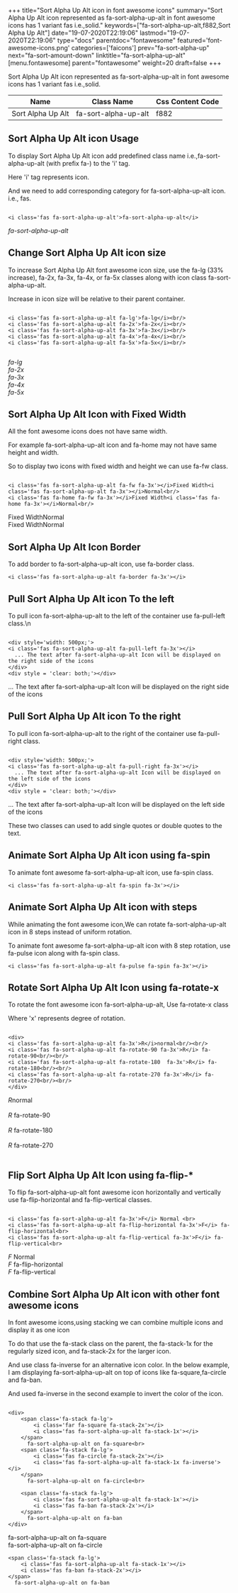 +++
title="Sort Alpha Up Alt icon in font awesome icons"
summary="Sort Alpha Up Alt icon represented as fa-sort-alpha-up-alt in font awesome icons has 1 variant fas i.e.,solid."
keywords=["fa-sort-alpha-up-alt,f882,Sort Alpha Up Alt"]
date="19-07-2020T22:19:06"
lastmod="19-07-2020T22:19:06"
type="docs"
parentdoc="fontawesome"
featured='font-awesome-icons.png'
categories=['faicons']
prev="fa-sort-alpha-up"
next="fa-sort-amount-down"
linktitle="fa-sort-alpha-up-alt"
[menu.fontawesome]
parent="fontawesome"
weight=20
draft=false
+++


Sort Alpha Up Alt icon represented as fa-sort-alpha-up-alt in font awesome icons has 1 variant fas i.e.,solid.

<div class='table-responsive'><table class='table'><thead><tr><th>Name</th><th>Class Name</th><th>Css Content Code</th></tr></thead><tbody><tr><td>Sort Alpha Up Alt</td><td>fa-sort-alpha-up-alt</td><td>f882</td></tr></tbody></table></div>



## Sort Alpha Up Alt icon Usage

To display Sort Alpha Up Alt icon add predefined class name i.e.,fa-sort-alpha-up-alt (with prefix fa-) to the 'i' tag.

Here 'i' tag represents icon.

And we need to add corresponding category for fa-sort-alpha-up-alt icon. i.e., fas.


```

<i class='fas fa-sort-alpha-up-alt'>fa-sort-alpha-up-alt</i>
```

<i class='fas fa-sort-alpha-up-alt'>fa-sort-alpha-up-alt</i>




## Change Sort Alpha Up Alt icon size
To increase Sort Alpha Up Alt font awesome icon size, use the fa-lg (33% increase), fa-2x, fa-3x, fa-4x, or fa-5x classes along with icon class fa-sort-alpha-up-alt.

Increase in icon size will be relative to their parent container. 

```

<i class='fas fa-sort-alpha-up-alt fa-lg'>fa-lg</i><br/>
<i class='fas fa-sort-alpha-up-alt fa-2x'>fa-2x</i><br/>
<i class='fas fa-sort-alpha-up-alt fa-3x'>fa-3x</i><br/>
<i class='fas fa-sort-alpha-up-alt fa-4x'>fa-4x</i><br/>
<i class='fas fa-sort-alpha-up-alt fa-5x'>fa-5x</i><br/>
            
```

<i class='fas fa-sort-alpha-up-alt fa-lg'>fa-lg</i><br/>
<i class='fas fa-sort-alpha-up-alt fa-2x'>fa-2x</i><br/>
<i class='fas fa-sort-alpha-up-alt fa-3x'>fa-3x</i><br/>
<i class='fas fa-sort-alpha-up-alt fa-4x'>fa-4x</i><br/>
<i class='fas fa-sort-alpha-up-alt fa-5x'>fa-5x</i><br/>
            



## Sort Alpha Up Alt Icon with Fixed Width 

All the font awesome icons does not have same width.

For example fa-sort-alpha-up-alt icon and fa-home may not have same height and width.

So to display two icons with fixed width and height we can use fa-fw class.


```

<i class='fas fa-sort-alpha-up-alt fa-fw fa-3x'></i>Fixed Width<i class='fas fa-sort-alpha-up-alt fa-3x'></i>Normal<br/>
<i class='fas fa-home fa-fw fa-3x'></i>Fixed Width<i class='fas fa-home fa-3x'></i>Normal<br/>
```

<i class='fas fa-sort-alpha-up-alt fa-fw fa-3x'></i>Fixed Width<i class='fas fa-sort-alpha-up-alt fa-3x'></i>Normal<br/>
<i class='fas fa-home fa-fw fa-3x'></i>Fixed Width<i class='fas fa-home fa-3x'></i>Normal<br/>



## Sort Alpha Up Alt Icon Border 

To add border to fa-sort-alpha-up-alt icon, use fa-border class.


```
<i class='fas fa-sort-alpha-up-alt fa-border fa-3x'></i>

```
<i class='fas fa-sort-alpha-up-alt fa-border fa-3x'></i>





## Pull Sort Alpha Up Alt icon To the left

To pull icon fa-sort-alpha-up-alt to the left of the container use fa-pull-left class.\n

```

<div style='width: 500px;'>
<i class='fas fa-sort-alpha-up-alt fa-pull-left fa-3x'></i>
  ... The text after fa-sort-alpha-up-alt Icon will be displayed on the right side of the icons
</div>
<div style = 'clear: both;'></div>
```

<div style='width: 500px;'>
<i class='fas fa-sort-alpha-up-alt fa-pull-left fa-3x'></i>
  ... The text after fa-sort-alpha-up-alt Icon will be displayed on the right side of the icons
</div>
<div style = 'clear: both;'></div>




## Pull Sort Alpha Up Alt icon To the right
To pull icon fa-sort-alpha-up-alt to the right of the container use fa-pull-right class.

```

<div style='width: 500px;'>
<i class='fas fa-sort-alpha-up-alt fa-pull-right fa-3x'></i>
  ... The text after fa-sort-alpha-up-alt Icon will be displayed on the left side of the icons
</div>
<div style = 'clear: both;'></div>
```

<div style='width: 500px;'>
<i class='fas fa-sort-alpha-up-alt fa-pull-right fa-3x'></i>
  ... The text after fa-sort-alpha-up-alt Icon will be displayed on the left side of the icons
</div>
<div style = 'clear: both;'></div>

These two classes can used to add single quotes or double quotes to the text.


## Animate Sort Alpha Up Alt icon using fa-spin
To animate font awesome fa-sort-alpha-up-alt icon, use fa-spin class.

```
<i class='fas fa-sort-alpha-up-alt fa-spin fa-3x'></i>
```
<i class='fas fa-sort-alpha-up-alt fa-spin fa-3x'></i>




## Animate Sort Alpha Up Alt icon with steps
While animating the font awesome icon,We can rotate fa-sort-alpha-up-alt icon in 8 steps instead of uniform rotation.

To animate font awesome fa-sort-alpha-up-alt icon with 8 step rotation, use fa-pulse icon along with fa-spin class.


```
<i class='fas fa-sort-alpha-up-alt fa-pulse fa-spin fa-3x'></i>

```
<i class='fas fa-sort-alpha-up-alt fa-pulse fa-spin fa-3x'></i>





## Rotate Sort Alpha Up Alt Icon using fa-rotate-x
To rotate the font awesome icon fa-sort-alpha-up-alt, Use fa-rotate-x class

Where 'x' represents degree of rotation.


```

<div>
<i class='fas fa-sort-alpha-up-alt fa-3x'>R</i>normal<br/><br/>
<i class='fas fa-sort-alpha-up-alt fa-rotate-90 fa-3x'>R</i> fa-rotate-90<br/><br/> 
<i class='fas fa-sort-alpha-up-alt fa-rotate-180  fa-3x'>R</i> fa-rotate-180<br/><br/> 
<i class='fas fa-sort-alpha-up-alt fa-rotate-270 fa-3x'>R</i> fa-rotate-270<br/><br/>
</div>
```

<div>
<i class='fas fa-sort-alpha-up-alt fa-3x'>R</i>normal<br/><br/>
<i class='fas fa-sort-alpha-up-alt fa-rotate-90 fa-3x'>R</i> fa-rotate-90<br/><br/> 
<i class='fas fa-sort-alpha-up-alt fa-rotate-180  fa-3x'>R</i> fa-rotate-180<br/><br/> 
<i class='fas fa-sort-alpha-up-alt fa-rotate-270 fa-3x'>R</i> fa-rotate-270<br/><br/>
</div>




## Flip Sort Alpha Up Alt Icon using fa-flip-*
To flip fa-sort-alpha-up-alt font awesome icon horizontally and vertically use fa-flip-horizontal and fa-flip-vertical classes. 

```

<i class='fas fa-sort-alpha-up-alt fa-3x'>F</i> Normal <br>
<i class='fas fa-sort-alpha-up-alt fa-flip-horizontal fa-3x'>F</i> fa-flip-horizontal<br>
<i class='fas fa-sort-alpha-up-alt fa-flip-vertical fa-3x'>F</i> fa-flip-vertical<br>
```

<i class='fas fa-sort-alpha-up-alt fa-3x'>F</i> Normal <br>
<i class='fas fa-sort-alpha-up-alt fa-flip-horizontal fa-3x'>F</i> fa-flip-horizontal<br>
<i class='fas fa-sort-alpha-up-alt fa-flip-vertical fa-3x'>F</i> fa-flip-vertical<br>




## Combine Sort Alpha Up Alt icon with other font awesome icons
In font awesome icons,using stacking we can combine multiple icons and display it as one icon 

To do that use the fa-stack class on the parent, the fa-stack-1x for the regularly sized icon, and fa-stack-2x for the larger icon.

And use class fa-inverse for an alternative icon color. 
In the below example, I am displaying fa-sort-alpha-up-alt on top of icons like fa-square,fa-circle and fa-ban.

And used fa-inverse in the second example to invert the color of the icon.

```

<div>
    <span class='fa-stack fa-lg'>
        <i class='far fa-square fa-stack-2x'></i>
        <i class='fas fa-sort-alpha-up-alt fa-stack-1x'></i>
    </span>
      fa-sort-alpha-up-alt on fa-square<br>
    <span class='fa-stack fa-lg'>
        <i class='fas fa-circle fa-stack-2x'></i>
        <i class='fas fa-sort-alpha-up-alt fa-stack-1x fa-inverse'></i>
    </span>
      fa-sort-alpha-up-alt on fa-circle<br>

    <span class='fa-stack fa-lg'>
        <i class='fas fa-sort-alpha-up-alt fa-stack-1x'></i>
        <i class='fas fa-ban fa-stack-2x'></i>
    </span>
      fa-sort-alpha-up-alt on fa-ban
</div>
```

<div>
    <span class='fa-stack fa-lg'>
        <i class='far fa-square fa-stack-2x'></i>
        <i class='fas fa-sort-alpha-up-alt fa-stack-1x'></i>
    </span>
      fa-sort-alpha-up-alt on fa-square<br>
    <span class='fa-stack fa-lg'>
        <i class='fas fa-circle fa-stack-2x'></i>
        <i class='fas fa-sort-alpha-up-alt fa-stack-1x fa-inverse'></i>
    </span>
      fa-sort-alpha-up-alt on fa-circle<br>

    <span class='fa-stack fa-lg'>
        <i class='fas fa-sort-alpha-up-alt fa-stack-1x'></i>
        <i class='fas fa-ban fa-stack-2x'></i>
    </span>
      fa-sort-alpha-up-alt on fa-ban
</div>






